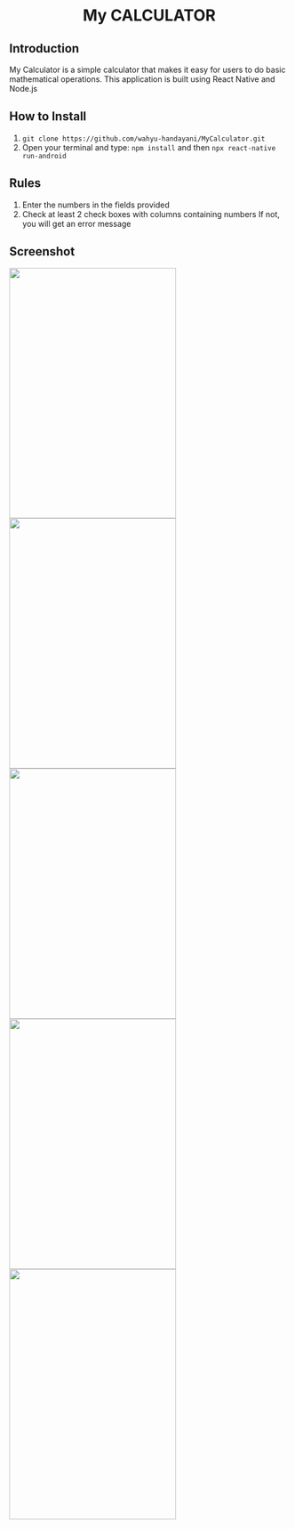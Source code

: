 <h1 align='center'>My CALCULATOR</h1>

## Introduction
My Calculator is a simple calculator that makes it easy for users to do basic mathematical operations.
This application is built using React Native and Node.js

## How to Install
1. ```git clone https://github.com/wahyu-handayani/MyCalculator.git```
2. Open your terminal and type: ```npm install``` and then ```npx react-native run-android```

## Rules
1. Enter the numbers in the fields provided
2. Check at least 2 check boxes with columns containing numbers
If not, you will get an error message

## Screenshot 
<p >
  <span>
      <image width="300" height="450" src="https://github.com/wahyu-handayani/MyCalculator/blob/master/assets/1.PNG" />
      <image width="300" height="450" src="https://github.com/wahyu-handayani/MyCalculator/blob/master/assets/2.PNG" />
      <image width="300" height="450" src="https://github.com/wahyu-handayani/MyCalculator/blob/master/assets/3.PNG" />
      <image width="300" height="450" src="https://github.com/wahyu-handayani/MyCalculator/blob/master/assets/4.PNG" />
      <image width="300" height="450" src="https://github.com/wahyu-handayani/MyCalculator/blob/master/assets/5.PNG" />
  </span>
</p>

